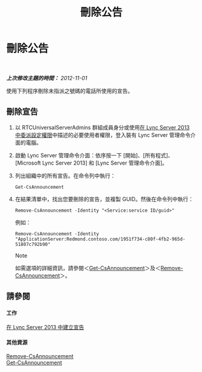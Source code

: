 ﻿---
title: 刪除公告
TOCTitle: 刪除公告
ms:assetid: 26ea7149-4470-4c22-9bab-8a4065aca44e
ms:mtpsurl: https://technet.microsoft.com/zh-tw/library/JJ687998(v=OCS.15)
ms:contentKeyID: 49889985
ms.date: 08/10/2015
mtps_version: v=OCS.15
ms.translationtype: HT
---

# 刪除公告

 

_**上次修改主題的時間：** 2012-11-01_

使用下列程序刪除未指派之號碼的電話所使用的宣告。

## 刪除宣告

1.  以 RTCUniversalServerAdmins 群組成員身分或使用[在 Lync Server 2013 中委派設定權限](lync-server-2013-delegate-setup-permissions.md)中描述的必要使用者權限，登入裝有 Lync Server 管理命令介面的電腦。

2.  啟動 Lync Server 管理命令介面：依序按一下 \[開始\]、\[所有程式\]、\[Microsoft Lync Server 2013\] 和 \[Lync Server 管理命令介面\]。

3.  列出組織中的所有宣告。在命令列中執行：
    
        Get-CsAnnouncement

4.  在結果清單中，找出您要刪除的宣告，並複製 GUID。然後在命令列中執行：
    
        Remove-CsAnnouncement -Identity "<Service:service ID/guid>" 
    
    例如：
    
        Remove-CsAnnouncement -Identity "ApplicationServer:Redmond.contoso.com/1951f734-c80f-4fb2-965d-51807c792b90"
    
    > [!NOTE]  
    > 如需選項的詳細資訊，請參閱＜<a href="https://docs.microsoft.com/en-us/powershell/module/skype/Get-CsAnnouncement">Get-CsAnnouncement</a>＞及＜<a href="https://docs.microsoft.com/en-us/powershell/module/skype/Remove-CsAnnouncement">Remove-CsAnnouncement</a>＞。
    


## 請參閱

#### 工作

[在 Lync Server 2013 中建立宣告](lync-server-2013-create-an-announcement.md)  

#### 其他資源

[Remove-CsAnnouncement](https://docs.microsoft.com/en-us/powershell/module/skype/Remove-CsAnnouncement)  
[Get-CsAnnouncement](https://docs.microsoft.com/en-us/powershell/module/skype/Get-CsAnnouncement)


